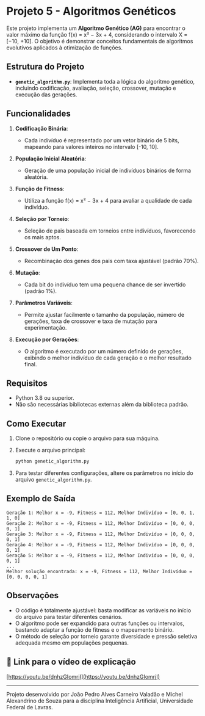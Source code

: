 # Projeto 5 - Algoritmos Genéticos

Este projeto implementa um **Algoritmo Genético (AG)** para encontrar o valor máximo da função f(x) = x² − 3x + 4, considerando o intervalo X = [−10, +10]. O objetivo é demonstrar conceitos fundamentais de algoritmos evolutivos aplicados à otimização de funções.

## Estrutura do Projeto

- **`genetic_algorithm.py`**: Implementa toda a lógica do algoritmo genético, incluindo codificação, avaliação, seleção, crossover, mutação e execução das gerações.

## Funcionalidades

1. **Codificação Binária**:

   - Cada indivíduo é representado por um vetor binário de 5 bits, mapeando para valores inteiros no intervalo [-10, 10].

2. **População Inicial Aleatória**:

   - Geração de uma população inicial de indivíduos binários de forma aleatória.

3. **Função de Fitness**:

   - Utiliza a função f(x) = x² − 3x + 4 para avaliar a qualidade de cada indivíduo.

4. **Seleção por Torneio**:

   - Seleção de pais baseada em torneios entre indivíduos, favorecendo os mais aptos.

5. **Crossover de Um Ponto**:

   - Recombinação dos genes dos pais com taxa ajustável (padrão 70%).

6. **Mutação**:

   - Cada bit do indivíduo tem uma pequena chance de ser invertido (padrão 1%).

7. **Parâmetros Variáveis**:

   - Permite ajustar facilmente o tamanho da população, número de gerações, taxa de crossover e taxa de mutação para experimentação.

8. **Execução por Gerações**:
   - O algoritmo é executado por um número definido de gerações, exibindo o melhor indivíduo de cada geração e o melhor resultado final.

## Requisitos

- Python 3.8 ou superior.
- Não são necessárias bibliotecas externas além da biblioteca padrão.

## Como Executar

1. Clone o repositório ou copie o arquivo para sua máquina.
2. Execute o arquivo principal:

   ```bash
   python genetic_algorithm.py
   ```
3. Para testar diferentes configurações, altere os parâmetros no início do arquivo `genetic_algorithm.py`.

## Exemplo de Saída

```
Geração 1: Melhor x = -9, Fitness = 112, Melhor Indivíduo = [0, 0, 1, 1, 0]
Geração 2: Melhor x = -9, Fitness = 112, Melhor Indivíduo = [0, 0, 0, 0, 1]
Geração 3: Melhor x = -9, Fitness = 112, Melhor Indivíduo = [0, 0, 0, 0, 1]
Geração 4: Melhor x = -9, Fitness = 112, Melhor Indivíduo = [0, 0, 0, 0, 1]
Geração 5: Melhor x = -9, Fitness = 112, Melhor Indivíduo = [0, 0, 0, 0, 1]
...
Melhor solução encontrada: x = -9, Fitness = 112, Melhor Indivíduo = [0, 0, 0, 0, 1]
```

## Observações

- O código é totalmente ajustável: basta modificar as variáveis no início do arquivo para testar diferentes cenários.
- O algoritmo pode ser expandido para outras funções ou intervalos, bastando adaptar a função de fitness e o mapeamento binário.
- O método de seleção por torneio garante diversidade e pressão seletiva adequada mesmo em populações pequenas.

## 🔗 Link para o vídeo de explicação

[https://youtu.be/dnhzGIomrjI](https://youtu.be/dnhzGIomrjI)

---

Projeto desenvolvido por João Pedro Alves Carneiro Valadão e Michel Alexandrino de Souza para a disciplina Inteligência Artificial, Universidade Federal de Lavras.

